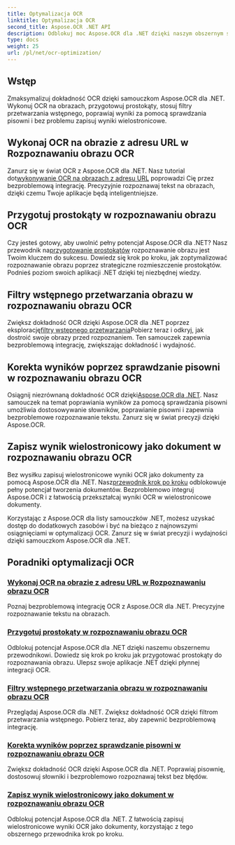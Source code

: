 ```yaml
---
title: Optymalizacja OCR
linktitle: Optymalizacja OCR
second_title: Aspose.OCR .NET API
description: Odblokuj moc Aspose.OCR dla .NET dzięki naszym obszernym samouczkom. Niezależnie od tego, czy jesteś doświadczonym programistą, czy początkującym, te przewodniki podniosą poziom Twojej gry OCR.
type: docs
weight: 25
url: /pl/net/ocr-optimization/
---
```

## Wstęp

Zmaksymalizuj dokładność OCR dzięki samouczkom Aspose.OCR dla .NET. Wykonuj OCR na obrazach, przygotowuj prostokąty, stosuj filtry przetwarzania wstępnego, poprawiaj wyniki za pomocą sprawdzania pisowni i bez problemu zapisuj wyniki wielostronicowe.


## Wykonaj OCR na obrazie z adresu URL w Rozpoznawaniu obrazu OCR

 Zanurz się w świat OCR z Aspose.OCR dla .NET. Nasz tutorial dot[wykonywanie OCR na obrazach z adresu URL](./perform-ocr-on-image-from-url/) poprowadzi Cię przez bezproblemową integrację. Precyzyjnie rozpoznawaj tekst na obrazach, dzięki czemu Twoje aplikacje będą inteligentniejsze.

## Przygotuj prostokąty w rozpoznawaniu obrazu OCR

 Czy jesteś gotowy, aby uwolnić pełny potencjał Aspose.OCR dla .NET? Nasz przewodnik na[przygotowanie prostokątów](./prepare-rectangles/) rozpoznawanie obrazu jest Twoim kluczem do sukcesu. Dowiedz się krok po kroku, jak zoptymalizować rozpoznawanie obrazu poprzez strategiczne rozmieszczenie prostokątów. Podnieś poziom swoich aplikacji .NET dzięki tej niezbędnej wiedzy.

## Filtry wstępnego przetwarzania obrazu w rozpoznawaniu obrazu OCR

 Zwiększ dokładność OCR dzięki Aspose.OCR dla .NET poprzez eksplorację[filtry wstępnego przetwarzania](./preprocessing-filters-for-image/)Pobierz teraz i odkryj, jak dostroić swoje obrazy przed rozpoznaniem. Ten samouczek zapewnia bezproblemową integrację, zwiększając dokładność i wydajność.

## Korekta wyników poprzez sprawdzanie pisowni w rozpoznawaniu obrazu OCR

 Osiągnij niezrównaną dokładność OCR dzięki[Aspose.OCR dla .NET](./result-correction-with-spell-checking/). Nasz samouczek na temat poprawiania wyników za pomocą sprawdzania pisowni umożliwia dostosowywanie słowników, poprawianie pisowni i zapewnia bezproblemowe rozpoznawanie tekstu. Zanurz się w świat precyzji dzięki Aspose.OCR.

## Zapisz wynik wielostronicowy jako dokument w rozpoznawaniu obrazu OCR

 Bez wysiłku zapisuj wielostronicowe wyniki OCR jako dokumenty za pomocą Aspose.OCR dla .NET. Nasz[przewodnik krok po kroku](./save-multipage-result-as-document/) odblokowuje pełny potencjał tworzenia dokumentów. Bezproblemowo integruj Aspose.OCR i z łatwością przekształcaj wyniki OCR w wielostronicowe dokumenty.

Korzystając z Aspose.OCR dla listy samouczków .NET, możesz uzyskać dostęp do dodatkowych zasobów i być na bieżąco z najnowszymi osiągnięciami w optymalizacji OCR. Zanurz się w świat precyzji i wydajności dzięki samouczkom Aspose.OCR dla .NET.
## Poradniki optymalizacji OCR
### [Wykonaj OCR na obrazie z adresu URL w Rozpoznawaniu obrazu OCR](./perform-ocr-on-image-from-url/)
Poznaj bezproblemową integrację OCR z Aspose.OCR dla .NET. Precyzyjne rozpoznawanie tekstu na obrazach.
### [Przygotuj prostokąty w rozpoznawaniu obrazu OCR](./prepare-rectangles/)
Odblokuj potencjał Aspose.OCR dla .NET dzięki naszemu obszernemu przewodnikowi. Dowiedz się krok po kroku jak przygotować prostokąty do rozpoznawania obrazu. Ulepsz swoje aplikacje .NET dzięki płynnej integracji OCR.
### [Filtry wstępnego przetwarzania obrazu w rozpoznawaniu obrazu OCR](./preprocessing-filters-for-image/)
Przeglądaj Aspose.OCR dla .NET. Zwiększ dokładność OCR dzięki filtrom przetwarzania wstępnego. Pobierz teraz, aby zapewnić bezproblemową integrację.
### [Korekta wyników poprzez sprawdzanie pisowni w rozpoznawaniu obrazu OCR](./result-correction-with-spell-checking/)
Zwiększ dokładność OCR dzięki Aspose.OCR dla .NET. Poprawiaj pisownię, dostosowuj słowniki i bezproblemowo rozpoznawaj tekst bez błędów.
### [Zapisz wynik wielostronicowy jako dokument w rozpoznawaniu obrazu OCR](./save-multipage-result-as-document/)
Odblokuj potencjał Aspose.OCR dla .NET. Z łatwością zapisuj wielostronicowe wyniki OCR jako dokumenty, korzystając z tego obszernego przewodnika krok po kroku.